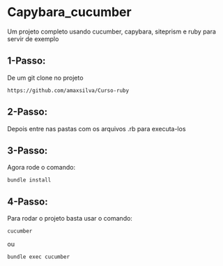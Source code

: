 # Capybara_cucumber

Um projeto completo usando cucumber, capybara, siteprism e ruby para servir de exemplo

## 1-Passo:

De um git clone no projeto

```
https://github.com/amaxsilva/Curso-ruby
```

## 2-Passo:

Depois entre nas pastas com os arquivos .rb para executa-los

## 3-Passo:

Agora rode o comando:

```
bundle install
```

## 4-Passo:

Para rodar o projeto basta usar o comando:

```
cucumber
```

ou

```
bundle exec cucumber
```
